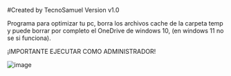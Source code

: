 #Created by TecnoSamuel
Version v1.0

Programa para optimizar tu pc, borra los archivos cache de la carpeta temp y puede borrar por completo el OneDrive de windows 10, (en windows 11 no se si funciona).

¡IMPORTANTE EJECUTAR COMO ADMINISTRADOR!

![image](https://user-images.githubusercontent.com/66468335/155170061-d3a9626f-f7a5-4ed7-8c92-f5655eca59ea.png)
